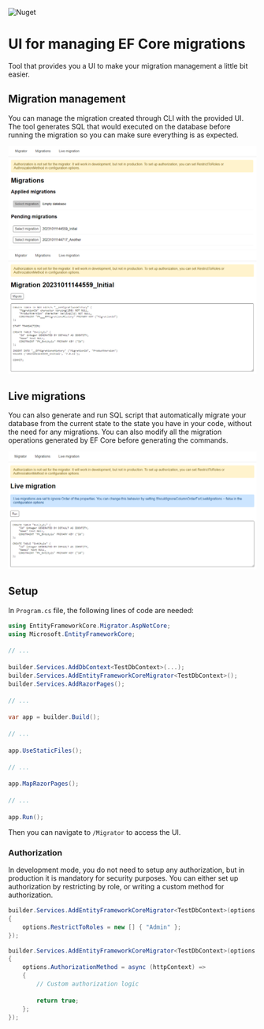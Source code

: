 ![Nuget](https://img.shields.io/nuget/v/EntityFrameworkCore.Migrator.AspNetCore) 

# UI for managing EF Core migrations

Tool that provides you a UI to make your migration management a little bit easier.

## Migration management

You can manage the migration created through CLI with the provided UI. The tool generates SQL that would executed on the database before running the migration so you can make sure everything is as expected.

![Migrations](https://raw.githubusercontent.com/ezpz-codes/EntityFrameworkCore.Migrator.AspNetCore/main/Screenshots/Migrations.png)
![Migration](https://raw.githubusercontent.com/ezpz-codes/EntityFrameworkCore.Migrator.AspNetCore/main/Screenshots/Migration.png)

## Live migrations

You can also generate and run SQL script that automatically migrate your database from the current state to the state you have in your code, without the need for any migrations. You can also modify all the migration operations generated by EF Core before generating the commands. 

![LiveMigrations](https://raw.githubusercontent.com/ezpz-codes/EntityFrameworkCore.Migrator.AspNetCore/main/Screenshots/LiveMigration.png)

## Setup

In `Program.cs` file, the following lines of code are needed:

```csharp
using EntityFrameworkCore.Migrator.AspNetCore;
using Microsoft.EntityFrameworkCore;

// ...

builder.Services.AddDbContext<TestDbContext>(...);
builder.Services.AddEntityFrameworkCoreMigrator<TestDbContext>();
builder.Services.AddRazorPages();

// ...

var app = builder.Build();

// ...

app.UseStaticFiles();

// ...

app.MapRazorPages();

// ...

app.Run();
```

Then you can navigate to `/Migrator` to access the UI.

### Authorization

In development mode, you do not need to setup any authorization, but in production it is mandatory for security purposes. You can either set up authorization by restricting by role, or writing a custom method for authorization.

```csharp
builder.Services.AddEntityFrameworkCoreMigrator<TestDbContext>(options =>
{
    options.RestrictToRoles = new [] { "Admin" };
});
```

```csharp
builder.Services.AddEntityFrameworkCoreMigrator<TestDbContext>(options =>
{
    options.AuthorizationMethod = async (httpContext) =>
    {
        // Custom authorization logic

        return true;
    };
});
```
